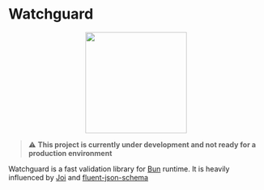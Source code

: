 # Watchguard

<p align="center">
  <img src="https://user-images.githubusercontent.com/709451/182802334-d9c42afe-f35d-4a7b-86ea-9985f73f20c3.png" width="200" />
</p>

> :warning: **This project is currently under development and not ready for a production environment**

Watchguard is a fast validation library for [Bun](https://github.com/oven-sh/bun) runtime. It is heavily influenced by [Joi](https://github.com/hapijs/joi) and [fluent-json-schema](https://github.com/fastify/fluent-json-schema)


